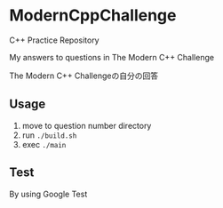 # ModernCppChallenge

C++ Practice Repository

My answers to questions in The Modern C++ Challenge

The Modern C++ Challengeの自分の回答

## Usage

1. move to question number directory
2. run `./build.sh`
3. exec `./main`

## Test

By using Google Test
